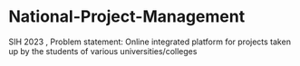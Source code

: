 # National-Project-Management
SIH 2023 , Problem statement: Online integrated platform for projects taken up by the students of various universities/colleges
